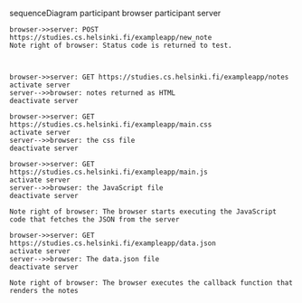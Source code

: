 sequenceDiagram
    participant browser
    participant server

    browser->>server: POST https://studies.cs.helsinki.fi/exampleapp/new_note
    Note right of browser: Status code is returned to test.



    browser->>server: GET https://studies.cs.helsinki.fi/exampleapp/notes
    activate server
    server-->>browser: notes returned as HTML
    deactivate server

    browser->>server: GET https://studies.cs.helsinki.fi/exampleapp/main.css
    activate server
    server-->>browser: the css file
    deactivate server

    browser->>server: GET https://studies.cs.helsinki.fi/exampleapp/main.js
    activate server
    server-->>browser: the JavaScript file
    deactivate server

    Note right of browser: The browser starts executing the JavaScript code that fetches the JSON from the server

    browser->>server: GET https://studies.cs.helsinki.fi/exampleapp/data.json
    activate server
    server-->>browser: The data.json file
    deactivate server

    Note right of browser: The browser executes the callback function that renders the notes